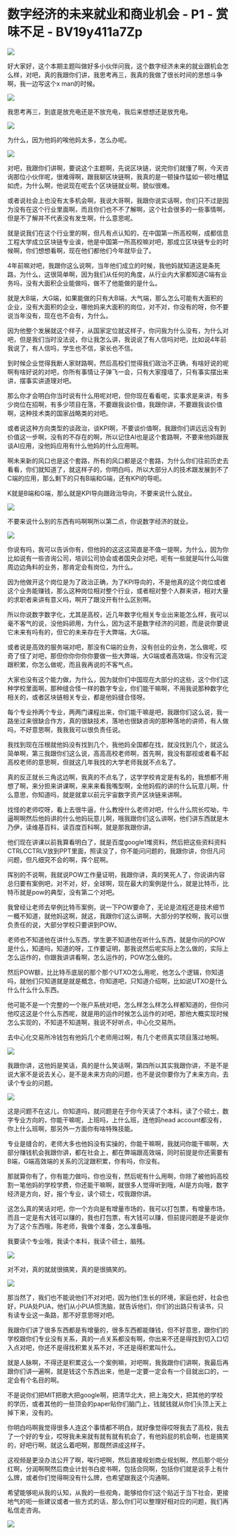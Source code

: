 # 数字经济的未来就业和商业机会 - P1 - 赏味不足 - BV19y411a7Zp

![](img/e16b50e329da967faab388e6c75b9ddd_0.png)

好大家好，这个本期主题叫做好多小伙伴问我，这个数字经济未来的就业跟机会怎么样，对吧，真的我跟你们讲，我思考再三，我真的我做了很长时间的思想斗争啊，我一边写这个x man的时候。



![](img/e16b50e329da967faab388e6c75b9ddd_2.png)

我思考再三，到底是放充电还是不放充电，我后来想想还是放充电。

![](img/e16b50e329da967faab388e6c75b9ddd_4.png)

为什么，因为他妈的唉他妈太多，怎么办呢。

![](img/e16b50e329da967faab388e6c75b9ddd_6.png)

对吧，我跟你们讲啊，要说这个主题啊，先说区块链，说完你们就懂了啊，今天咨询那位小伙伴呢，很难得啊，跟我聊区块链啊，我真的是一顿操作猛如一顿吐槽猛如虎，为什么啊，他说现在呢去个区块链就业啊，貌似很难。

或者说社会上也没有太多机会啊，我说大哥啊，我跟你说实话啊，你们只不过是因为没有在这个行业里面啊，而且你们也不不了解啊，这个社会很多的一些事情啊，但是不了解并不代表没有发生啊，什么意思呢。

就是说我们在这个行业里的啊，但凡有点认知的，在中国第一所高校啊，成都信息工程大学成立区块链专业诶，他是中国第一所高校嘛对吧，那成立区块链专业的时候啊，你们想想看啊，现在他们都他们今年就毕业了。

4年前嘛对吧，我跟你这么说啊，当年他们成立的时候，我他妈就知道这是条死路，为什么，这很简单啊，因为我们从任何的角度，从行业内大家都知道C端有业务吗，没有大面积企业能做吗，做不了他能做的是什么。

就是大B端，大G端，如果能做的只有大B端，大气端，那么怎么可能有大面积的企业，没有大面积的企业，哪他妈来大面积的岗位，对不对，你没有的呀，你不要说当年没有，现在也不会有，为什么。

因为他整个发展就这个样子，从国家定位就这样子，你问我为什么没有，为什么对吧，但是我们当时没法说，你让我怎么讲，我说说了有人信吗对吧，比如说4年前我说了，有人信吗，学生也不信，家长也不信。

到时候企业觉得我断人家财路啊，然后高校们觉得我们政治不正确，有啥好说的呢啊有啥好说的对吧，你所有事情让子弹飞一会，只有大家撞墙了，只有事实摆出来讲，摆事实讲道理对吧。

那么你才会明白你当时说有什么用呢对吧，但你现在看看呢，实事求是来讲，有多少岗位在招啊，有多少项目在落，不要跟我谈价值，我跟你讲，不要跟我谈价值啊，这种技术类的国家战略类的对吧。

或者说这种方向类型的谈政治，谈KPI啊，不要谈价值啊，我跟你们讲远远没有到价值这一步啊，没有的不存在的啊，所以记住AI也是这个套路啊，不要来他妈跟我谈AI应用，没他妈应用有什么他妈的什么应用啊。

啊未来新的风口也是这个套路，所有的风口都是这个套路，为什么你们往前历史去看看，你们就知道了，就这样子的，你明白吗，所以大部分人的技术跟发展到不了C端的应用，那么剩下的只有B端和G端，还有KPI的导呃。

K就是B端和G端，那么就是KPI导向跟政治导向，不要来说什么就业。

![](img/e16b50e329da967faab388e6c75b9ddd_8.png)

不要来说什么别的东西有吗啊啊所以第二点，你说数字经济的就业。

![](img/e16b50e329da967faab388e6c75b9ddd_10.png)

你说有吗，我可以告诉你有，但他妈的这这这简直是不值一提啊，为什么，因为你比如说有一些咨询公司，培训公司协会或者国央企对吧，呃有一些就是叫什么叫做周边边角料的业务，那肯定会有岗位，为什么。

因为他做开这个岗位是为了政治正确，为了KPI导向的，不是他真的这个岗位或者这个业务能赚钱，那么这种岗位相对整个行业，或者相对整个人群来讲，相对大量的求职者来讲有意义吗，啊开了跟没开有什么区别啊。

所以你说数字数字化，尤其是高校，近几年数字化相关专业出来能怎么样，我可以毫不客气的说，没他妈卵用，为什么，因为这不是数字经济的问题，而是说你要说它未来有吗有的，但它的未来存在于大弊端，大G端。

或者说是高效的服务端对吧，那没有C端的业务，没有创业的业务，怎么做呢，哎奇了怪了对吧，那但你你你你你要做一些大弊端，大G端或者高效端，你没有沉淀跟积累，你怎么做呢，而且我再说的不客气点。

大家也没有这个能力做，为什么，因为就你们中国现在大部分的这些，这个你们这种学校里面啊，那种缝合怪一样的数字专业，你们能干嘛啊，不用我说那种数字化相关的，或者区块链相关专业，都是他妈缝合怪呀。

每个专业拎两个专业，两两门课程出来，你们能干嘛是吧，我跟你们这么说，我一路坐过来很缺合作方，真的很缺技术，落地也很缺咨询的那种落地的讲师，有人做吗，不好意思啊，我我我可以很负责任说。

我找到现在压根就他妈没有找到几个，我他妈全国都在找，就没找到几个，就这么简单啊，第三我跟你们这么说，高高高校老师啊，首先啊，我没有鄙视或者看不起高校老师的意思啊，但就这几年我找的大学老师我就不点名了。

真的反正就长三角这边啊，我真的不点名了，这学学校肯定是有名的，我想都不用想了啊，来分担来讲课啊，来来来看我嘴型啊，全他妈假的讲的什么玩意儿啊，什么意思，你知道吗，就是就拿以前元宇宙数字资产区块链来讲啊。

找怪的老师哎呀，看上去很牛逼，什么教授什么老师对吧，什么什么院长哎呦，牛逼啊啊然后他妈讲的什么他妈玩意儿啊，哦我跟你们这么讲啊，他们讲东西就是木乃伊，读维基百科，读百度百科啊，就是那我跟你讲。

他们现在讲课以前我算看明白了，就是百度google1堆资料，然后把这些资料资料CTRLCCTRLV放到PPT里面，照读没了，你不能问问题的，我跟你讲，你但凡问问题，但凡细究不会的啊，挥个屁啊。

挥别的不说啊，我就说POW工作量证明，我跟你讲，真的笑死人了，你说讲内容总归要有案例吧，对不对，好，全球啊，现在最大的案例是什么，就是比特币，比特币就是pow的典型，没有第二个对吧。

我曾经让老师去举例比特币案例，说一下POW要命了，无论是流程还是技术细节一概不知道，就他妈这啊，就这，我跟你们这么讲啊，大部分的学校啊，我可以很负责任的说，大部分学校只要讲到POW。

老师也不知道他在讲什么东西，学生更不知道他在听什么东西，就是你问的POW是什么，知道吗，知道的呀，工作要证明，那我说然后呢实际上怎么做的，实际上怎么运作的，你跟我讲讲看啊，怎么运作的，POW怎么做的。

然后POW额，比比特币底层的那个那个UTXO怎么用呢，他怎么个逻辑，你知道吗，就他们只知道就是就是概念，你知道吧，只知道介绍啊，比如说UTXO是什么什么什么什么东西。

他可能不是一个完整的一个账户系统对吧，怎么样怎么样怎么样都知道的，但你问他哎这这是个什么东西呢，就是用的运作时候怎么运作的对吧，那他大概实现时候怎么实现的，不知道不知道啊，我说不好听点，中心化交易所。

去中心化交易所冷钱包有他妈几个老师用过啊，有几个老师真实项目落过地啊。

![](img/e16b50e329da967faab388e6c75b9ddd_12.png)

我跟你讲，这他妈是笑话，真的是什么笑话啊，第四所以其实我跟你讲，不是不是说大家不是说去关心，是不是未来方向的问题，也不是说你要你为了未来方向，去读个专业的问题。



![](img/e16b50e329da967faab388e6c75b9ddd_14.png)

这是问题不在这儿，你知道吗，就问题是在于你今天读了个本科，读了个硕士，数字专业方向的，你能干嘛呢，上班吗，上什么班，连他妈head account都没有，你上什么班啊，那另外一方面你有啥特殊技能。

专业是缝合的，老师大多也他妈没有实操的，你能干嘛啊，我就问你能干嘛啊，大部分赚钱机会我跟你讲，都在社会上，都在弊端跟高效端，同时前提是你还需要有B端，G端高效端的关系的沉淀跟积累，你有吗，你没有。

那就算你有了，你有能力做吗，你也没有，然后呢有什么用啊，你除了被他妈高校割一笔他妈的学校学费，你还能干嘛啊，就很多人觉得听到哦，AI是方向哦，数字经济是方向，好，报个专业，读个硕士，哎我跟你讲。

这怎么真的笑话对吧，你一个方向是有增量市场的，我可以打包票，有增量市场，而且一定是有大钱可以赚的，我也打包票，有大钱可以赚，但前提问题是不是说你为了这个东西哦，陈老师，我做个准备，怎么准备哦。

我要读个专业哦，我读个本科，我读个硕士，脑残。

![](img/e16b50e329da967faab388e6c75b9ddd_16.png)

对不对，真的就就很搞笑，真的是很搞笑的。

![](img/e16b50e329da967faab388e6c75b9ddd_18.png)

那当然了，我们也不能说他们不对对吧，因为他们生长的环境，家庭也好，社会也好，PUA处PUA，他们从小PUA惯洗脑，就告诉他们，你们的出路只有读书，只有读专业这一条路，那不好意思呀对吧。

我跟你们讲了很多东西都是有增量的，很多东西都能赚钱，但不好意思，跟你们的学校跟你们专业没有关系，真的一点关系都没有啊，你出来不还是得找到切入口切入点对吧，你还不是得找积累关系不对，不还是得积累叫什么。

就是人脉啊，不得还是积累这么一个案例嘛，对吧啊，我我跟你们讲啊，我最后再跟你们讲一遍啊，就是钱这个东西出来，他是一定要一定会有一个目就出口的，一定会有个名目的啊。

不是说你们把MIT把歌大把google啊，把清华北大，把上海交大，把其他的学校的学历，或者其他的一些顶会的paper贴你们脑门上，钱就钱就从你们头顶上天上掉下来，没有的。

你明白吗啊我觉得很多人连这个事情都不明白，就好像觉得哎呀我去了高校，我去了一个好的专业，哎呀我未来就有就有就有机会了，有他妈屁的机会啊，也是搞笑的，好吧行啊，就这么着吧啊，那既然讲成这样子。

这视频是更没办法公开了啊，唉行吧啊，然后直接规划商业规划啊，然后那个呃分红啊，分润啊啊然后商业计划书白皮书啊，包括合同啊，包括你们就是说手上有什么牌，或者你们觉得啊没有什么牌，也希望跟我这个沟通啊。

希望能够呃从我的认知，从我的一些视角，能够给你们这个贴近于当下社会，更接地气的呃一些建议或者一些方式的话，那么你们可以整理好相对应的问题，我们再私信走咨询。



![](img/e16b50e329da967faab388e6c75b9ddd_20.png)